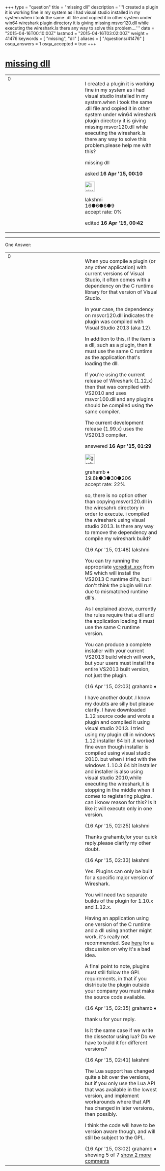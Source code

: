 +++
type = "question"
title = "missing dll"
description = '''I created a plugin it is working fine in my system as i had visual studio installed in my system.when i took the same .dll file and copied it in other system under win64 wireshark plugin directory it is giving missing msvcr120.dll while executing the wireshark.Is there any way to solve this problem....'''
date = "2015-04-16T00:10:00Z"
lastmod = "2015-04-16T03:02:00Z"
weight = 41476
keywords = [ "missing", "dll" ]
aliases = [ "/questions/41476" ]
osqa_answers = 1
osqa_accepted = true
+++

<div class="headNormal">

# [missing dll](/questions/41476/missing-dll)

</div>

<div id="main-body">

<div id="askform">

<table id="question-table" style="width:100%;"><colgroup><col style="width: 50%" /><col style="width: 50%" /></colgroup><tbody><tr class="odd"><td style="width: 30px; vertical-align: top"><div class="vote-buttons"><span id="post-41476-upvote" class="ajax-command post-vote up" rel="nofollow" title="I like this post (click again to cancel)"> </span><div id="post-41476-score" class="post-score" title="current number of votes">0</div><span id="post-41476-downvote" class="ajax-command post-vote down" rel="nofollow" title="I dont like this post (click again to cancel)"> </span> <span id="favorite-mark" class="ajax-command favorite-mark" rel="nofollow" title="mark/unmark this question as favorite (click again to cancel)"> </span><div id="favorite-count" class="favorite-count"></div></div></td><td><div id="item-right"><div class="question-body"><p>I created a plugin it is working fine in my system as i had visual studio installed in my system.when i took the same .dll file and copied it in other system under win64 wireshark plugin directory it is giving missing msvcr120.dll while executing the wireshark.Is there any way to solve this problem.please help me with this?</p></div><div id="question-tags" class="tags-container tags"><span class="post-tag tag-link-missing" rel="tag" title="see questions tagged &#39;missing&#39;">missing</span> <span class="post-tag tag-link-dll" rel="tag" title="see questions tagged &#39;dll&#39;">dll</span></div><div id="question-controls" class="post-controls"></div><div class="post-update-info-container"><div class="post-update-info post-update-info-user"><p>asked <strong>16 Apr '15, 00:10</strong></p><img src="https://secure.gravatar.com/avatar/a2e29df6af5eb33f09d1ed5321ea6586?s=32&amp;d=identicon&amp;r=g" class="gravatar" width="32" height="32" alt="lakshmi&#39;s gravatar image" /><p><span>lakshmi</span><br />
<span class="score" title="16 reputation points">16</span><span title="6 badges"><span class="badge1">●</span><span class="badgecount">6</span></span><span title="6 badges"><span class="silver">●</span><span class="badgecount">6</span></span><span title="9 badges"><span class="bronze">●</span><span class="badgecount">9</span></span><br />
<span class="accept_rate" title="Rate of the user&#39;s accepted answers">accept rate:</span> <span title="lakshmi has no accepted answers">0%</span></p></div><div class="post-update-info post-update-info-edited"><p><span> edited <strong>16 Apr '15, 00:42</strong> </span></p></div></div><div id="comments-container-41476" class="comments-container"></div><div id="comment-tools-41476" class="comment-tools"></div><div class="clear"></div><div id="comment-41476-form-container" class="comment-form-container"></div><div class="clear"></div></div></td></tr></tbody></table>

------------------------------------------------------------------------

<div class="tabBar">

<span id="sort-top"></span>

<div class="headQuestions">

One Answer:

</div>

</div>

<span id="41477"></span>

<div id="answer-container-41477" class="answer accepted-answer">

<table style="width:100%;"><colgroup><col style="width: 50%" /><col style="width: 50%" /></colgroup><tbody><tr class="odd"><td style="width: 30px; vertical-align: top"><div class="vote-buttons"><span id="post-41477-upvote" class="ajax-command post-vote up" rel="nofollow" title="I like this post (click again to cancel)"> </span><div id="post-41477-score" class="post-score" title="current number of votes">0</div><span id="post-41477-downvote" class="ajax-command post-vote down" rel="nofollow" title="I dont like this post (click again to cancel)"> </span> <span class="accept-answer on" rel="nofollow" title="lakshmi has selected this answer as the correct answer"> </span></div></td><td><div class="item-right"><div class="answer-body"><p>When you compile a plugin (or any other application) with current versions of Visual Studio, it often comes with a dependency on the C runtime library for that version of Visual Studio.</p><p>In your case, the dependency on msvcr120.dll indicates the plugin was compiled with Visual Studio 2013 (aka 12).</p><p>In addition to this, if the item is a dll, such as a plugin, then it must use the same C runtime as the application that's loading the dll.</p><p>If you're using the current release of Wireshark (1.12.x) then that was compiled with VS2010 and uses msvcr100.dll and any plugins should be compiled using the same compiler.</p><p>The current development release (1.99.x) uses the VS2013 compiler.</p></div><div class="answer-controls post-controls"></div><div class="post-update-info-container"><div class="post-update-info post-update-info-user"><p>answered <strong>16 Apr '15, 01:29</strong></p><img src="https://secure.gravatar.com/avatar/d2a7e24ca66604c749c7c88c1da8ff78?s=32&amp;d=identicon&amp;r=g" class="gravatar" width="32" height="32" alt="grahamb&#39;s gravatar image" /><p><span>grahamb ♦</span><br />
<span class="score" title="19834 reputation points"><span>19.8k</span></span><span title="3 badges"><span class="badge1">●</span><span class="badgecount">3</span></span><span title="30 badges"><span class="silver">●</span><span class="badgecount">30</span></span><span title="206 badges"><span class="bronze">●</span><span class="badgecount">206</span></span><br />
<span class="accept_rate" title="Rate of the user&#39;s accepted answers">accept rate:</span> <span title="grahamb has 274 accepted answers">22%</span></p></div></div><div id="comments-container-41477" class="comments-container"><span id="41478"></span><div id="comment-41478" class="comment"><div id="post-41478-score" class="comment-score"></div><div class="comment-text"><p>so, there is no option other than copying msvcr120.dll in the wiresahrk directory in order to execute. i compiled the wireshark using visual studio 2013. Is there any way to remove the dependency and compile my wireshark build?</p></div><div id="comment-41478-info" class="comment-info"><span class="comment-age">(16 Apr '15, 01:48)</span> <span class="comment-user userinfo">lakshmi</span></div></div><span id="41479"></span><div id="comment-41479" class="comment"><div id="post-41479-score" class="comment-score"></div><div class="comment-text"><p>You can try running the appropriate <a href="https://www.microsoft.com/en-gb/download/details.aspx?id=40784">vcredist_xxx</a> from MS which will install the VS2013 C runtime dll's, but I don't think the plugin will run due to mismatched runtime dll's.</p><p>As I explained above, currently the rules require that a dll and the application loading it must use the same C runtime version.</p><p>You can produce a complete installer with your current VS2013 build which will work, but your users must install the entire VS2013 built version, not just the plugin.</p></div><div id="comment-41479-info" class="comment-info"><span class="comment-age">(16 Apr '15, 02:03)</span> <span class="comment-user userinfo">grahamb ♦</span></div></div><span id="41480"></span><div id="comment-41480" class="comment"><div id="post-41480-score" class="comment-score"></div><div class="comment-text"><p>I have another doubt .I know my doubts are silly but please clarify. I have downloaded 1.12 source code and wrote a plugin and compiled it using visual studio 2013. I tried using my plugin dll in windows 1.12 installer 64 bit .it worked fine even though installer is compiled using visual studio 2010. but when i tried with the windows 1.10.3 64 bit installer and installer is also using visual studio 2010,while executing the wireshark,it is stopping in the middle when it comes to registering plugins. can i know reason for this? Is it like it will execute only in one version.</p></div><div id="comment-41480-info" class="comment-info"><span class="comment-age">(16 Apr '15, 02:25)</span> <span class="comment-user userinfo">lakshmi</span></div></div><span id="41481"></span><div id="comment-41481" class="comment"><div id="post-41481-score" class="comment-score"></div><div class="comment-text"><p>Thanks grahamb,for your quick reply.please clarify my other doubt.</p></div><div id="comment-41481-info" class="comment-info"><span class="comment-age">(16 Apr '15, 02:33)</span> <span class="comment-user userinfo">lakshmi</span></div></div><span id="41482"></span><div id="comment-41482" class="comment"><div id="post-41482-score" class="comment-score"></div><div class="comment-text"><p>Yes. Plugins can only be built for a specific major version of Wireshark.<br />
</p><p>You will need two separate builds of the plugin for 1.10.x and 1.12.x.</p><p>Having an application using one version of the C runtime and a dll using another might work, it's really not recommended. See <a href="http://stackoverflow.com/questions/19944589/how-bad-is-it-to-mix-and-match-vc-runtime-dlls-in-one-process">here</a> for a discussion on why it's a bad idea.</p><p>A final point to note, plugins must still follow the GPL requirements, in that if you distribute the plugin outside your company you must make the source code available.</p></div><div id="comment-41482-info" class="comment-info"><span class="comment-age">(16 Apr '15, 02:35)</span> <span class="comment-user userinfo">grahamb ♦</span></div></div><span id="41483"></span><div id="comment-41483" class="comment not_top_scorer"><div id="post-41483-score" class="comment-score"></div><div class="comment-text"><p>thank u for your reply.</p><p>Is it the same case if we write the dissector using lua? Do we have to build it for different versions?</p></div><div id="comment-41483-info" class="comment-info"><span class="comment-age">(16 Apr '15, 02:41)</span> <span class="comment-user userinfo">lakshmi</span></div></div><span id="41485"></span><div id="comment-41485" class="comment not_top_scorer"><div id="post-41485-score" class="comment-score"></div><div class="comment-text"><p>The Lua support has changed quite a bit over the versions, but if you only use the Lua API that was available in the lowest version, and implement workarounds where that API has changed in later versions, then possibly.</p><p>I think the code will have to be version aware though, and will still be subject to the GPL.</p></div><div id="comment-41485-info" class="comment-info"><span class="comment-age">(16 Apr '15, 03:02)</span> <span class="comment-user userinfo">grahamb ♦</span></div></div></div><div id="comment-tools-41477" class="comment-tools"><span class="comments-showing"> showing 5 of 7 </span> <a href="#" class="show-all-comments-link">show 2 more comments</a></div><div class="clear"></div><div id="comment-41477-form-container" class="comment-form-container"></div><div class="clear"></div></div></td></tr></tbody></table>

</div>

<div class="paginator-container-left">

</div>

</div>

</div>

